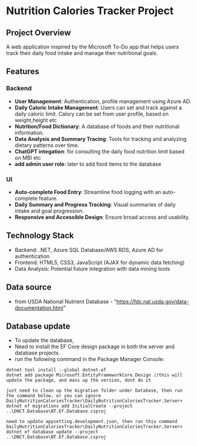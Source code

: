 # Nutrition Calories Tracker Project

## Project Overview
A web application inspired by the Microsoft To-Do app that helps users track their daily food intake and manage their nutritional goals.

## Features

### Backend
- **User Management**: Authentication, profile management using Azure AD.
- **Daily Caloric Intake Management**: Users can set and track against a daily caloric limit. Calory can be set from user profile, based on weight,height etc
- **Nutrition/Food Dictionary**: A database of foods and their nutritional information.
- **Data Analysis and Summary Tracing**: Tools for tracking and analyzing dietary patterns over time.
- **ChatGPT integation**: for consulting the daily food nutrition limit based on MBI etc
- **add admin user role**: later to add food items to the database
  
### UI
- **Auto-complete Food Entry**: Streamline food logging with an auto-complete feature.
- **Daily Summary and Progress Tracking**: Visual summaries of daily intake and goal progression.
- **Responsive and Accessible Design**: Ensure broad access and usability.

## Technology Stack
- Backend: .NET, Azure SQL Database/AWS RDS, Azure AD for authentication
- Frontend: HTML5, CSS3, JavaScript (AJAX for dynamic data fetching)
- Data Analysis: Potential future integration with data mining tools


## Data source
- from USDA National Nutrient Database - "https://fdc.nal.usda.gov/data-documentation.html"


## Database update
- To update the database,
- Need to install the EF Core design package in both the server and database projects.
- run the following command in the Package Manager Console:
```
dotnet tool install --global dotnet-ef
dotnet add package Microsoft.EntityFrameworkCore.Design //this will update the package, and mass up the version, dont do it

just need to clean up the migration folder under Database, then run the command below, or you can ignore
DailyNutritionCaloriesTracker\DailyNutritionCaloriesTracker.Server> dotnet ef migrations add InitialCreate --project ..\DNCT.Database\NT.Ef.Database.csproj

need to update appsetting.development.json, then run this command
DailyNutritionCaloriesTracker\DailyNutritionCaloriesTracker.Server> dotnet ef database update --project ..\DNCT.Database\NT.Ef.Database.csproj
```